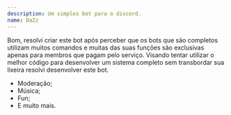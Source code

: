 ```yaml
---
description: Um simples bot para o discord.
name: DaZz
---
```


<p>Bom, resolvi criar este bot após perceber que os bots que são completos utilizam muitos comandos e muitas das suas funções são exclusivas apenas para membros que pagam pelo serviço. Visando tentar utilizar o melhor código para desenvolver um sistema completo sem transbordar sua lixeira resolvi desenvolver este bot.</p>
<ul>
  <li>
    Moderação;
  </li>
  <li>
    Música;
  </li>
  <li>
    Fun;
  </li>
  <li>
    E muito mais.
  </li>
</ul>
